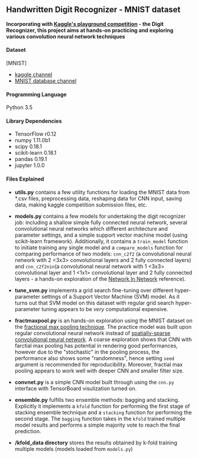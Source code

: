 ## Handwritten Digit Recognizer - MNIST dataset
**Incorporating with [Kaggle's playground competition](https://www.kaggle.com/competitions) - the Digit Recognizer, this project aims at hands-on practicing and exploring various convolution neural network techniques**

#### Dataset
[MNIST]
- [kaggle channel](https://www.kaggle.com/c/digit-recognizer/data)
- [MNIST database channel](http://yann.lecun.com/exdb/mnist/)

#### Programming Language
Python 3.5

#### Library Dependencies
- TensorFlow r0.12
- numpy 1.11.0b1
- scipy 0.18.1
- scikit-learn 0.18.1
- pandas 0.19.1
- jupyter 1.0.0

#### Files Explained
- **utils.py** contains a few utility functions for loading the MNIST data from *.csv files, preprocessing data, reshaping data for CNN input, saving data, making kaggle competition submission files, etc.

- **models.py** contains a few models for undertaking the digit recognizer job: including a shallow simple fully connected neural network, several convolutional neural networks which different architecture and parameter settings, and a simple support vector machine model (using scikit-learn framework). Additionally, it contains a `train_model` function to initiate training any single model and a `compare_models` function for comparing performance of two models: `cnn_c2f2` (a convolutional neural network with 2 <3x3> convolutional layers and 2 fully connected layers) and `cnn_c2f2nin`(a convolutional neural network with 1 <3x3> convolutional layer and 1 <1x1> convolutional layer and 2 fully connected layers - a hands-on exploration of the [Network In Network](https://arxiv.org/pdf/1312.4400v3.pdf) reference).

- **tune_svm.py** implements a grid search fine-tuning over different hyper-parameter settings of a Support Vector Machine (SVM) model. As it turns out that SVM model on this dataset with regular grid search hyper-parameter tuning appears to be *very* computational expensive.

- **fractmaxpool.py** is an hands-on exploration using the MNIST dataset on the [fractional max pooling technique](https://arxiv.org/pdf/1412.6071v4.pdf). The practice model was built upon regular convolutional neural network instead of [spatially-sparse convolutional neural network](https://arxiv.org/pdf/1409.6070v1.pdf). A coarse exploration shows that CNN with farctial max pooling has potential in rendering good performances, however due to the "stochastic" in the pooling process, the performance also shows some "randomness", hence setting `seed` argument is recommended for reproducibility. Moreover, fractial max pooling appears to work well with deeper CNN and smaller filter size. 

- **convnet.py** is a simple CNN model built through using the `cnn.py` interface with TensorBoard visulization turned on.

- **ensemble.py** fulfills two ensemble methods: bagging and stacking. Explicitly it implements a `kfold` function for performing the first stage of stacking ensemble technique and a `stacking` function for performing the second stage. The `bagging` function takes in the `kfold` trained multiple model results and performs a simple majority vote to reach the final prediction.

- **/kfold_data directory** stores the results obtained by k-fold training multiple models (models loaded from `models.py`)